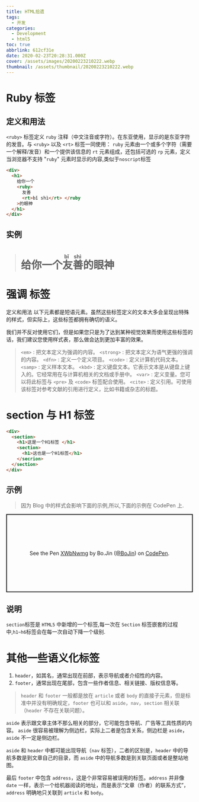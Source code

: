 ```yaml
---
title: HTML拾遗
tags:
  - 开发
categories:
  - Development
  - html5
toc: true
abbrlink: 612cf31e
date: 2020-02-23T20:28:31.000Z
cover: /assets/images/20200223210222.webp
thumbnail: /assets/thumbnail/20200223210222.webp
---
```


# Ruby 标签

## 定义和用法

`<ruby>` 标签定义 `ruby` 注释（中文注音或字符）。在东亚使用，显示的是东亚字符的发音。与 `<ruby>` 以及 `<rt>` 标签一同使用：
`ruby` 元素由一个或多个字符（需要一个解释/发音）和一个提供该信息的 `rt` 元素组成，还包括可选的 `rp`
元素，定义当浏览器不支持 "`ruby`" 元素时显示的内容,类似于`noscript`标签

<!-- more -->

```html
<div>
  <h1>
    给你一个
    <ruby>
      友善
      <rt>bǐ shì</rt> </ruby
    >的眼神
  </h1>
</div>
```

## 实例

> <div>
> <h1>
> 给你一个<ruby>友善<rt>bǐ shì</rt></ruby>的眼神
> </h1>
> </div>

# 强调 标签

定义和用法
以下元素都是短语元素。虽然这些标签定义的文本大多会呈现出特殊的样式，但实际上，这些标签都拥有确切的语义。

我们并不反对使用它们，但是如果您只是为了达到某种视觉效果而使用这些标签的话，我们建议您使用样式表，那么做会达到更加丰富的效果。

> `<em>` : 把文本定义为强调的内容。
> `<strong>` : 把文本定义为语气更强的强调的内容。
> `<dfn>` : 定义一个定义项目。
> `<code>` : 定义计算机代码文本。
> `<samp>` : 定义样本文本。
> `<kbd>` : 定义键盘文本。它表示文本是从键盘上键入的。它经常用在与计算机相关的文档或手册中。
> `<var>` : 定义变量。您可以将此标签与 `<pre>` 及 `<code>` 标签配合使用。
> `<cite>` : 定义引用。可使用该标签对参考文献的引用进行定义，比如书籍或杂志的标题。

# section 与 H1 标签

```html
<div>
  <section>
    <h1>这是一个H1标签 </h1>
    <section>
      <h1>这也是一个H1标签</h1>
    </secrion>
  </section>
</div>
```

## 示例

> 因为 Blog 中的样式会影响下面的示例,所以,下面的示例在 CodePen 上.

<p class="codepen" data-height="211" data-theme-id="dark" data-default-tab="result" data-user="BoJin" data-slug-hash="XWbNwmg" style="height: 211px; box-sizing: border-box; display: flex; align-items: center; justify-content: center; border: 2px solid; margin: 1em 0; padding: 1em;" data-pen-title="XWbNwmg">
  <span>See the Pen <a href="https://codepen.io/BoJin/pen/XWbNwmg">
  XWbNwmg</a> by Bo.Jin (<a href="https://codepen.io/BoJin">@BoJin</a>)
  on <a href="https://codepen.io">CodePen</a>.</span>
</p>
<script async src="https://static.codepen.io/assets/embed/ei.js"></script>

## 说明

`section`标签是 `HTML5` 中新增的一个标签,每一次在 `Section` 标签嵌套的过程中,`h1~h6`标签会在每一次自动下降一个级别.

# 其他一些语义化标签

1. `header`，如其名，通常出现在前部，表示导航或者介绍性的内容。
2. `footer`，通常出现在尾部，包含一些作者信息、相关链接、版权信息等。

> `header` 和 `footer` 一般都是放在 `article` 或者 `body` 的直接子元素，但是标准中并没有明确规定，`footer`
> 也可以和 `aside`，`nav`，`section` 相关联（`header` 不存在关联问题）。

`aside` 表示跟文章主体不那么相关的部分，它可能包含导航、广告等工具性质的内容。
`aside` 很容易被理解为侧边栏，实际上二者是包含关系，侧边栏是 `aside`，`aside` 不一定是侧边栏。

`aside` 和 `header` 中都可能出现导航（`nav` 标签），二者的区别是，`header` 中的导航多数是到文章自己的目录，而 `aside`
中的导航多数是到关联页面或者是整站地图。

最后 `footer` 中包含 `address`，这是个非常容易被误用的标签。`address` 并非像 `date`
一样，表示一个给机器阅读的地址，而是表示“文章（作者）的联系方式”，`address` 明确地只关联到 `article` 和 `body`。

